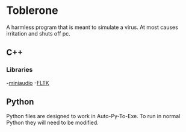 # Toblerone
A harmless program that is meant to simulate a virus. At most causes irritation and shuts off pc.

## C++

### Libraries
-[miniaudio](https://miniaud.io/index.html)
-[FLTK](https://www.fltk.org/)

## Python
Python files are designed to work in Auto-Py-To-Exe.
To run in normal Python they will need to be modified.

